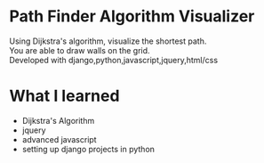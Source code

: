 # Path Finder Algorithm Visualizer
Using Dijkstra's algorithm, visualize the shortest path. <br />You are able to draw walls on the grid.<br /> Developed with django,python,javascript,jquery,html/css
# What I learned
* Dijkstra's Algorithm
* jquery
* advanced javascript
* setting up django projects in python
